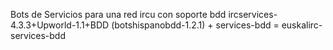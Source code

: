 Bots de Servicios para una red ircu con soporte bdd
ircservices-4.3.3+Upworld-1.1+BDD (botshispanobdd-1.2.1) + services-bdd = euskalirc-services-bdd